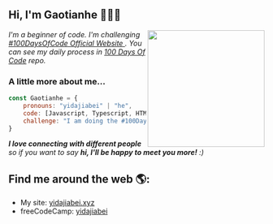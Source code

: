 <h2>Hi, I'm Gaotianhe 👋👨‍💻</h2>
<img align='right' src="https://media1.giphy.com/media/WUTywPPYZpdDChyBaZ/giphy.gif?cid=ecf05e477z1lv29telivqzluwh6cp3weel3lrtsdf67iqc87&rid=giphy.gif" width="230"><!-- 
<img src="https://raw.githubusercontent.com/Gaotianhe/Gaotianhe/master/img/100DaysOfCode.png" alt="banner that says one thing is about #100DaysOfCode"> -->

<p><em>I'm a beginner of code. I'm challenging <a href="https://www.100daysofcode.com/">#100DaysOfCode Official Website </a>. You can see my daily process in <a href="https://github.com/Gaotianhe/100-days-of-code">100 Days Of Code</a> repo.</em></p>

### A little more about me...

```javascript
const Gaotianhe = {
    pronouns: "yidajiabei" | "he",
    code: [Javascript, Typescript, HTML, CSS, Ruby, Python, Java],
    challenge: "I am doing the #100DaysOfCode challenge focused on HTML and CSS and JavaScirpt"
}
```

<em><b>I love connecting with different people</b> so if you want to say <b>hi, I'll be happy to meet you more!</b> :)</em>

<!-- 

tools: [React, Redux, Node, Storybook, Styled-Components, Jest, Docker],
architecture: ["microservices", "event-driven", "design system pattern"],
techCommunities: {
                    coorganizer: "AfroPython",
                    speaker: "Latinity",
                    mentor: "RailsGirls POA"
                    }, -->

## Find me around the web 🌎:
- My site: [yidajiabei.xyz](https://www.yidajiabei.xyz/en/)
- freeCodeCamp: [yidajiabei](https://www.freecodecamp.org/yidajiabei)

